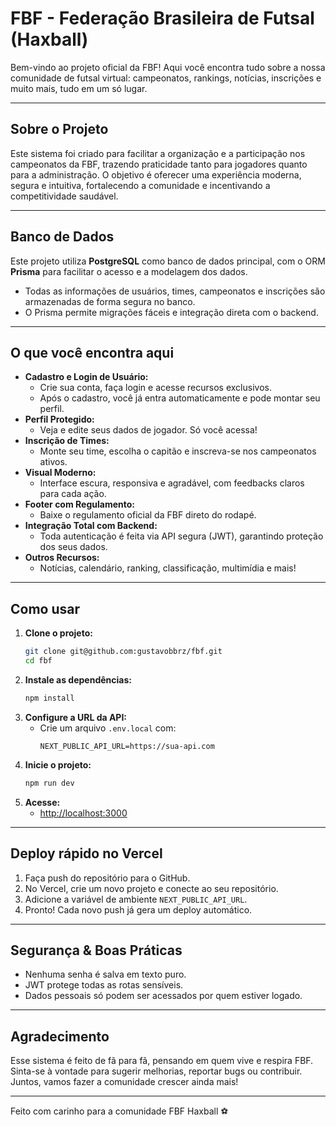 # FBF - Federação Brasileira de Futsal (Haxball)

Bem-vindo ao projeto oficial da FBF! Aqui você encontra tudo sobre a nossa comunidade de futsal virtual: campeonatos, rankings, notícias, inscrições e muito mais, tudo em um só lugar.

---

## Sobre o Projeto
Este sistema foi criado para facilitar a organização e a participação nos campeonatos da FBF, trazendo praticidade tanto para jogadores quanto para a administração. O objetivo é oferecer uma experiência moderna, segura e intuitiva, fortalecendo a comunidade e incentivando a competitividade saudável.

---

## Banco de Dados
Este projeto utiliza **PostgreSQL** como banco de dados principal, com o ORM **Prisma** para facilitar o acesso e a modelagem dos dados.

- Todas as informações de usuários, times, campeonatos e inscrições são armazenadas de forma segura no banco.
- O Prisma permite migrações fáceis e integração direta com o backend.

---

## O que você encontra aqui
- **Cadastro e Login de Usuário:**
  - Crie sua conta, faça login e acesse recursos exclusivos.
  - Após o cadastro, você já entra automaticamente e pode montar seu perfil.
- **Perfil Protegido:**
  - Veja e edite seus dados de jogador. Só você acessa!
- **Inscrição de Times:**
  - Monte seu time, escolha o capitão e inscreva-se nos campeonatos ativos.
- **Visual Moderno:**
  - Interface escura, responsiva e agradável, com feedbacks claros para cada ação.
- **Footer com Regulamento:**
  - Baixe o regulamento oficial da FBF direto do rodapé.
- **Integração Total com Backend:**
  - Toda autenticação é feita via API segura (JWT), garantindo proteção dos seus dados.
- **Outros Recursos:**
  - Notícias, calendário, ranking, classificação, multimídia e mais!

---

## Como usar
1. **Clone o projeto:**
   ```bash
   git clone git@github.com:gustavobbrz/fbf.git
   cd fbf
   ```
2. **Instale as dependências:**
   ```bash
   npm install
   ```
3. **Configure a URL da API:**
   - Crie um arquivo `.env.local` com:
     ```env
     NEXT_PUBLIC_API_URL=https://sua-api.com
     ```
4. **Inicie o projeto:**
   ```bash
   npm run dev
   ```
5. **Acesse:**
   - [http://localhost:3000](http://localhost:3000)

---

## Deploy rápido no Vercel
1. Faça push do repositório para o GitHub.
2. No Vercel, crie um novo projeto e conecte ao seu repositório.
3. Adicione a variável de ambiente `NEXT_PUBLIC_API_URL`.
4. Pronto! Cada novo push já gera um deploy automático.

---

## Segurança & Boas Práticas
- Nenhuma senha é salva em texto puro.
- JWT protege todas as rotas sensíveis.
- Dados pessoais só podem ser acessados por quem estiver logado.

---

## Agradecimento
Esse sistema é feito de fã para fã, pensando em quem vive e respira FBF. Sinta-se à vontade para sugerir melhorias, reportar bugs ou contribuir. Juntos, vamos fazer a comunidade crescer ainda mais!

---

Feito com carinho para a comunidade FBF Haxball ⚽
